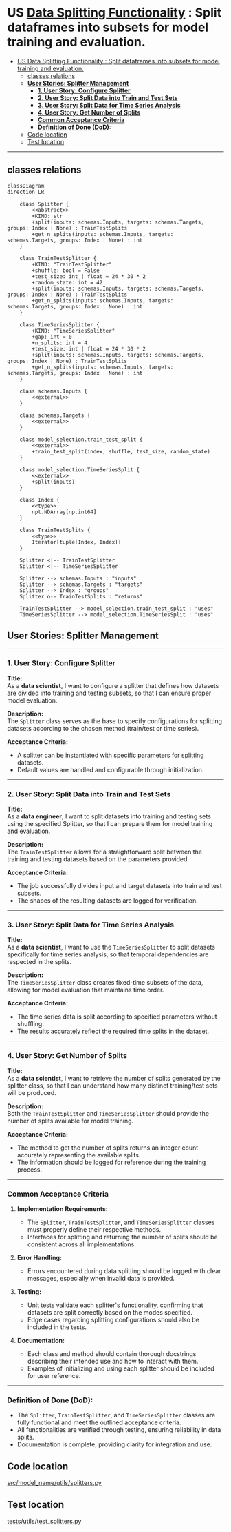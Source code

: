 # US [Data Splitting Functionality](./backlog_mlops_regresion.md) : Split dataframes into subsets for model training and evaluation.

- [US Data Splitting Functionality : Split dataframes into subsets for model training and evaluation.](#us-data-splitting-functionality--split-dataframes-into-subsets-for-model-training-and-evaluation)
  - [classes relations](#classes-relations)
  - [**User Stories: Splitter Management**](#user-stories-splitter-management)
    - [**1. User Story: Configure Splitter**](#1-user-story-configure-splitter)
    - [**2. User Story: Split Data into Train and Test Sets**](#2-user-story-split-data-into-train-and-test-sets)
    - [**3. User Story: Split Data for Time Series Analysis**](#3-user-story-split-data-for-time-series-analysis)
    - [**4. User Story: Get Number of Splits**](#4-user-story-get-number-of-splits)
    - [**Common Acceptance Criteria**](#common-acceptance-criteria)
    - [**Definition of Done (DoD):**](#definition-of-done-dod)
  - [Code location](#code-location)
  - [Test location](#test-location)

------------

## classes relations

```mermaid
classDiagram
direction LR

    class Splitter {
        <<abstract>>
        +KIND: str
        +split(inputs: schemas.Inputs, targets: schemas.Targets, groups: Index | None) : TrainTestSplits
        +get_n_splits(inputs: schemas.Inputs, targets: schemas.Targets, groups: Index | None) : int
    }

    class TrainTestSplitter {
        +KIND: "TrainTestSplitter"
        +shuffle: bool = False
        +test_size: int | float = 24 * 30 * 2
        +random_state: int = 42
        +split(inputs: schemas.Inputs, targets: schemas.Targets, groups: Index | None) : TrainTestSplits
        +get_n_splits(inputs: schemas.Inputs, targets: schemas.Targets, groups: Index | None) : int
    }

    class TimeSeriesSplitter {
        +KIND: "TimeSeriesSplitter"
        +gap: int = 0
        +n_splits: int = 4
        +test_size: int | float = 24 * 30 * 2
        +split(inputs: schemas.Inputs, targets: schemas.Targets, groups: Index | None) : TrainTestSplits
        +get_n_splits(inputs: schemas.Inputs, targets: schemas.Targets, groups: Index | None) : int
    }

    class schemas.Inputs {
        <<external>>
    }

    class schemas.Targets {
        <<external>>
    }

    class model_selection.train_test_split {
        <<external>>
        +train_test_split(index, shuffle, test_size, random_state)
    }

    class model_selection.TimeSeriesSplit {
        <<external>>
        +split(inputs)
    }

    class Index {
        <<type>>
        npt.NDArray[np.int64]
    }

    class TrainTestSplits {
        <<type>>
        Iterator[tuple[Index, Index]]
    }

    Splitter <|-- TrainTestSplitter
    Splitter <|-- TimeSeriesSplitter

    Splitter --> schemas.Inputs : "inputs"
    Splitter --> schemas.Targets : "targets"
    Splitter --> Index : "groups"
    Splitter o-- TrainTestSplits : "returns"

    TrainTestSplitter --> model_selection.train_test_split : "uses"
    TimeSeriesSplitter --> model_selection.TimeSeriesSplit : "uses"

```

## **User Stories: Splitter Management**

---

### **1. User Story: Configure Splitter**

**Title:**  
As a **data scientist**, I want to configure a splitter that defines how datasets are divided into training and testing subsets, so that I can ensure proper model evaluation.

**Description:**  
The `Splitter` class serves as the base to specify configurations for splitting datasets according to the chosen method (train/test or time series).

**Acceptance Criteria:**  
- A splitter can be instantiated with specific parameters for splitting datasets.
- Default values are handled and configurable through initialization.

---

### **2. User Story: Split Data into Train and Test Sets**

**Title:**  
As a **data engineer**, I want to split datasets into training and testing sets using the specified Splitter, so that I can prepare them for model training and evaluation.

**Description:**  
The `TrainTestSplitter` allows for a straightforward split between the training and testing datasets based on the parameters provided.

**Acceptance Criteria:**  
- The job successfully divides input and target datasets into train and test subsets.
- The shapes of the resulting datasets are logged for verification.

---

### **3. User Story: Split Data for Time Series Analysis**

**Title:**  
As a **data scientist**, I want to use the `TimeSeriesSplitter` to split datasets specifically for time series analysis, so that temporal dependencies are respected in the splits.

**Description:**  
The `TimeSeriesSplitter` class creates fixed-time subsets of the data, allowing for model evaluation that maintains time order.

**Acceptance Criteria:**  
- The time series data is split according to specified parameters without shuffling.
- The results accurately reflect the required time splits in the dataset.

---

### **4. User Story: Get Number of Splits**

**Title:**  
As a **data scientist**, I want to retrieve the number of splits generated by the splitter class, so that I can understand how many distinct training/test sets will be produced.

**Description:**  
Both the `TrainTestSplitter` and `TimeSeriesSplitter` should provide the number of splits available for model training.

**Acceptance Criteria:**  
- The method to get the number of splits returns an integer count accurately representing the available splits.
- The information should be logged for reference during the training process.

---

### **Common Acceptance Criteria**

1. **Implementation Requirements:**
   - The `Splitter`, `TrainTestSplitter`, and `TimeSeriesSplitter` classes must properly define their respective methods.
   - Interfaces for splitting and returning the number of splits should be consistent across all implementations.

2. **Error Handling:**
   - Errors encountered during data splitting should be logged with clear messages, especially when invalid data is provided.

3. **Testing:**
   - Unit tests validate each splitter's functionality, confirming that datasets are split correctly based on the modes specified.
   - Edge cases regarding splitting configurations should also be included in the tests.

4. **Documentation:**
   - Each class and method should contain thorough docstrings describing their intended use and how to interact with them.
   - Examples of initializing and using each splitter should be included for user reference.

---

### **Definition of Done (DoD):** 

- The `Splitter`, `TrainTestSplitter`, and `TimeSeriesSplitter` classes are fully functional and meet the outlined acceptance criteria.
- All functionalities are verified through testing, ensuring reliability in data splits.
- Documentation is complete, providing clarity for integration and use.

## Code location

[src/model_name/utils/splitters.py](../src/model_name/utils/splitters.py)

## Test location

[tests/utils/test_splitters.py](../tests/utils/test_splitters.py)
